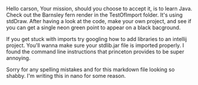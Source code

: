 Hello carson,
Your mission, should you choose to accept it, is to learn Java.
Check out the Barnsley fern render in the TestOfImport folder. It's using 
stdDraw. After having a look at the code, make your own project, and see 
if you can get a single neon green point to appear on a black bacground.

If you get stuck with imports try googling how to add libraries to an 
intellij project. You'll wanna make sure your stdlib.jar file is imported 
properly. I found the command line instructions that princeton provides to 
be super annoying.

Sorry for any spelling mistakes and for this markdown file looking so 
shabby. I'm writing this in nano for some reason.
